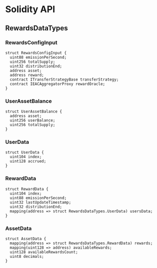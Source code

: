 # Solidity API

## RewardsDataTypes

### RewardsConfigInput

```solidity
struct RewardsConfigInput {
  uint88 emissionPerSecond;
  uint256 totalSupply;
  uint32 distributionEnd;
  address asset;
  address reward;
  contract ITransferStrategyBase transferStrategy;
  contract IEACAggregatorProxy rewardOracle;
}
```

### UserAssetBalance

```solidity
struct UserAssetBalance {
  address asset;
  uint256 userBalance;
  uint256 totalSupply;
}
```

### UserData

```solidity
struct UserData {
  uint104 index;
  uint128 accrued;
}
```

### RewardData

```solidity
struct RewardData {
  uint104 index;
  uint88 emissionPerSecond;
  uint32 lastUpdateTimestamp;
  uint32 distributionEnd;
  mapping(address => struct RewardsDataTypes.UserData) usersData;
}
```

### AssetData

```solidity
struct AssetData {
  mapping(address => struct RewardsDataTypes.RewardData) rewards;
  mapping(uint128 => address) availableRewards;
  uint128 availableRewardsCount;
  uint8 decimals;
}
```

